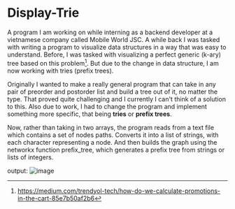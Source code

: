 # Display-Trie
A program I am working on while interning as a backend developer at a vietnamese company called Mobile World JSC. A while back I was tasked with writing a program to visualize data structures in a way that was easy to understand. Before, I was tasked with visualizing a perfect generic (k-ary) tree based on this problem[^1]. But due to the change in data structure, I am now working with tries (prefix trees). 

Originally I wanted to make a really general program that can take in any pair of preorder and postorder list and build a tree out of it, no matter the type. That proved quite challenging and I currently I can't think of a solution to this. Also due to work, I had to change the program and implement something more specific, that being **tries** or **prefix trees**. 

Now, rather than taking in two arrays, the program reads from a text file which contains a set of nodes paths. Converts it into a list of strings, with each character representing a node. And then builds the graph using the networkx function prefix_tree, which generates a prefix tree from strings or lists of integers.

output:
![image](https://github.com/Ternt/Display-Tree/assets/45267060/725f19b3-053c-449d-8e35-4d3e0c5b4071)


[^1]: https://medium.com/trendyol-tech/how-do-we-calculate-promotions-in-the-cart-85e7b50af2b6
